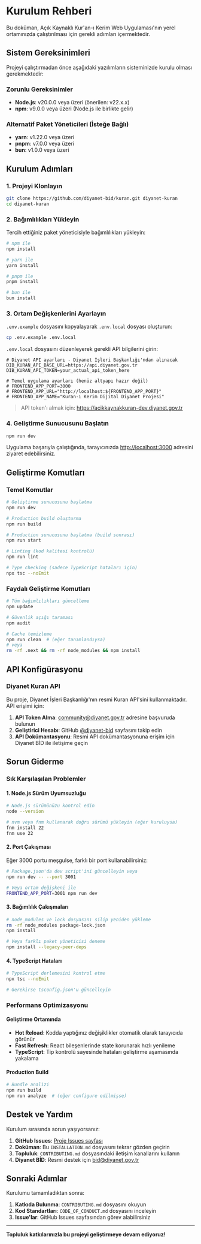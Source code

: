 # Kurulum Rehberi

Bu doküman, Açık Kaynaklı Kur'an-ı Kerim Web Uygulaması'nın yerel ortamınızda çalıştırılması için gerekli adımları içermektedir.

## Sistem Gereksinimleri

Projeyi çalıştırmadan önce aşağıdaki yazılımların sisteminizde kurulu olması gerekmektedir:

### Zorunlu Gereksinimler
- **Node.js**: v20.0.0 veya üzeri (önerilen: v22.x.x)
- **npm**: v9.0.0 veya üzeri (Node.js ile birlikte gelir)

### Alternatif Paket Yöneticileri (İsteğe Bağlı)
- **yarn**: v1.22.0 veya üzeri
- **pnpm**: v7.0.0 veya üzeri
- **bun**: v1.0.0 veya üzeri

## Kurulum Adımları

### 1. Projeyi Klonlayın

```bash
git clone https://github.com/diyanet-bid/kuran.git diyanet-kuran
cd diyanet-kuran
```

### 2. Bağımlılıkları Yükleyin

Tercih ettiğiniz paket yöneticisiyle bağımlılıkları yükleyin:

```bash
# npm ile
npm install

# yarn ile
yarn install

# pnpm ile
pnpm install

# bun ile
bun install
```

### 3. Ortam Değişkenlerini Ayarlayın

`.env.example` dosyasını kopyalayarak `.env.local` dosyası oluşturun:

```bash
cp .env.example .env.local
```

`.env.local` dosyasını düzenleyerek gerekli API bilgilerini girin:

```env
# Diyanet API ayarları - Diyanet İşleri Başkanlığı'ndan alınacak
DIB_KURAN_API_BASE_URL=https://api.diyanet.gov.tr
DIB_KURAN_API_TOKEN=your_actual_api_token_here

# Temel uygulama ayarları (henüz altyapı hazır değil)
# FRONTEND_APP_PORT=3000
# FRONTEND_APP_URL="http://localhost:${FRONTEND_APP_PORT}"
# FRONTEND_APP_NAME="Kuran-ı Kerim Dijital Diyanet Projesi"
```

> API token'ı almak için: https://acikkaynakkuran-dev.diyanet.gov.tr

### 4. Geliştirme Sunucusunu Başlatın

```bash
npm run dev
```

Uygulama başarıyla çalıştığında, tarayıcınızda [http://localhost:3000](http://localhost:3000) adresini ziyaret edebilirsiniz.

## Geliştirme Komutları

### Temel Komutlar

```bash
# Geliştirme sunucusunu başlatma
npm run dev

# Production build oluşturma
npm run build

# Production sunucusunu başlatma (build sonrası)
npm run start

# Linting (kod kalitesi kontrolü)
npm run lint

# Type checking (sadece TypeScript hataları için)
npx tsc --noEmit
```

### Faydalı Geliştirme Komutları

```bash
# Tüm bağımlılıkları güncelleme
npm update

# Güvenlik açığı taraması
npm audit

# Cache temizleme
npm run clean  # (eğer tanımlandıysa)
# veya
rm -rf .next && rm -rf node_modules && npm install
```

## API Konfigürasyonu

### Diyanet Kuran API

Bu proje, Diyanet İşleri Başkanlığı'nın resmi Kuran API'sini kullanmaktadır. API erişimi için:

1. **API Token Alma**: community@diyanet.gov.tr adresine başvuruda bulunun
2. **Geliştirici Hesabı**: GitHub [@diyanet-bid](https://github.com/diyanet-bid) sayfasını takip edin
3. **API Dokümantasyonu**: Resmi API dokümantasyonuna erişim için Diyanet BİD ile iletişime geçin

## Sorun Giderme

### Sık Karşılaşılan Problemler

#### 1. Node.js Sürüm Uyumsuzluğu
```bash
# Node.js sürümünüzu kontrol edin
node --version

# nvm veya fnm kullanarak doğru sürümü yükleyin (eğer kuruluysa)
fnm install 22
fnm use 22
```

#### 2. Port Çakışması
Eğer 3000 portu meşgulse, farklı bir port kullanabilirsiniz:

```bash
# Package.json'da dev script'ini güncelleyin veya
npm run dev -- --port 3001

# Veya ortam değişkeni ile
FRONTEND_APP_PORT=3001 npm run dev
```

#### 3. Bağımlılık Çakışmaları
```bash
# node_modules ve lock dosyasını silip yeniden yükleme
rm -rf node_modules package-lock.json
npm install

# Veya farklı paket yöneticisi deneme
npm install --legacy-peer-deps
```

#### 4. TypeScript Hataları
```bash
# TypeScript derlemesini kontrol etme
npx tsc --noEmit

# Gerekirse tsconfig.json'u güncelleyin
```

### Performans Optimizasyonu

#### Geliştirme Ortamında
- **Hot Reload**: Kodda yaptığınız değişiklikler otomatik olarak tarayıcıda görünür
- **Fast Refresh**: React bileşenlerinde state korunarak hızlı yenileme
- **TypeScript**: Tip kontrolü sayesinde hataları geliştirme aşamasında yakalama

#### Production Build
```bash
# Bundle analizi
npm run build
npm run analyze  # (eğer configure edilmişse)
```

## Destek ve Yardım

Kurulum sırasında sorun yaşıyorsanız:

1. **GitHub Issues**: [Proje Issues sayfası](https://github.com/diyanet-bid/kuran/issues)
2. **Doküman**: Bu `INSTALLATION.md` dosyasını tekrar gözden geçirin
3. **Topluluk**: `CONTRIBUTING.md` dosyasındaki iletişim kanallarını kullanın
4. **Diyanet BİD**: Resmi destek için bid@diyanet.gov.tr

## Sonraki Adımlar

Kurulumu tamamladıktan sonra:

1. **Katkıda Bulunma**: `CONTRIBUTING.md` dosyasını okuyun
2. **Kod Standartları**: `CODE_OF_CONDUCT.md` dosyasını inceleyin  
3. **Issue'lar**: GitHub Issues sayfasından görev alabilirsiniz

---

**Topluluk katkılarınızla bu projeyi geliştirmeye devam ediyoruz!**